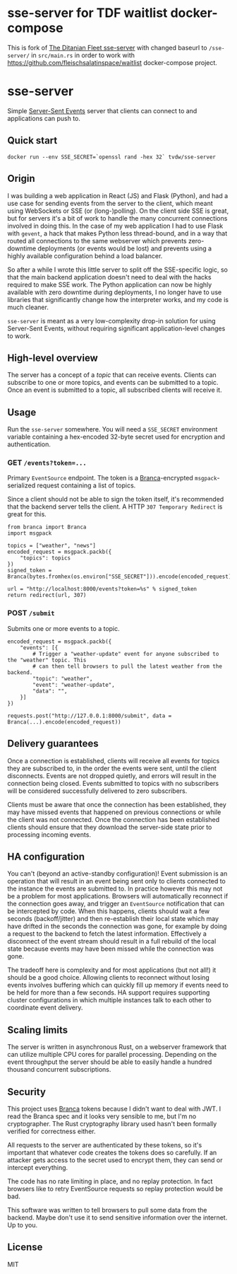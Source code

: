 # sse-server for TDF waitlist docker-compose

This is fork of [The Ditanian Fleet sse-server](https://github.com/the-ditanian-fleet/sse-server) with changed baseurl to `/sse-server/` in `src/main.rs` in order to work with https://github.com/fleischsalatinspace/waitlist docker-compose project.  

# sse-server

Simple [Server-Sent Events](https://developer.mozilla.org/en-US/docs/Web/API/Server-sent_events) server that clients can connect to and applications can push to.

## Quick start

    docker run --env SSE_SECRET=`openssl rand -hex 32` tvdw/sse-server

## Origin

I was building a web application in React (JS) and Flask (Python), and had a use case for sending events from the server to the client, which meant using WebSockets or SSE (or (long-)polling). On the client side SSE is great, but for servers it's a bit of work to handle the many concurrent connections involved in doing this. In the case of my web application I had to use Flask with `gevent`, a hack that makes Python less thread-bound, and in a way that routed all connections to the same webserver which prevents zero-downtime deployments (or events would be lost) and prevents using a highly available configuration behind a load balancer.

So after a while I wrote this little server to split off the SSE-specific logic, so that the main backend application doesn't need to deal with the hacks required to make SSE work. The Python application can now be highly available with zero downtime during deployments, I no longer have to use libraries that significantly change how the interpreter works, and my code is much cleaner.

`sse-server` is meant as a very low-complexity drop-in solution for using Server-Sent Events, without requiring significant application-level changes to work.

## High-level overview

The server has a concept of a *topic* that can receive events. Clients can subscribe to one or more topics, and events can be submitted to a topic. Once an event is submitted to a topic, all subscribed clients will receive it.

## Usage

Run the `sse-server` somewhere. You will need a `SSE_SECRET` environment variable containing a hex-encoded 32-byte secret used for encryption and authentication.

### GET `/events?token=...`

Primary `EventSource` endpoint. The token is a [Branca](https://branca.io/)-encrypted `msgpack`-serialized request containing a list of topics.

Since a client should not be able to sign the token itself, it's recommended that the backend server tells the client. A HTTP `307 Temporary Redirect` is great for this.

    from branca import Branca
    import msgpack

    topics = ["weather", "news"]
    encoded_request = msgpack.packb({
        "topics": topics
    })
    signed_token = Branca(bytes.fromhex(os.environ["SSE_SECRET"])).encode(encoded_request)

    url = "http://localhost:8000/events?token=%s" % signed_token
    return redirect(url, 307)

### POST `/submit`

Submits one or more events to a topic.

    encoded_request = msgpack.packb({
        "events": [{
            # Trigger a "weather-update" event for anyone subscribed to the "weather" topic. This
            # can then tell browsers to pull the latest weather from the backend.
            "topic": "weather",
            "event": "weather-update",
            "data": "",
        }]
    })
    
    requests.post("http://127.0.0.1:8000/submit", data = Branca(...).encode(encoded_request))

## Delivery guarantees

Once a connection is established, clients will receive all events for topics they are subscribed to, in the order the events were sent, until the client disconnects. Events are not dropped quietly, and errors will result in the connection being closed. Events submitted to topics with no subscribers will be considered successfully delivered to zero subscribers.

Clients must be aware that once the connection has been established, they may have missed events that happened on previous connections or while the client was not connected. Once the connection has been established clients should ensure that they download the server-side state prior to processing incoming events.

## HA configuration

You can't (beyond an active-standby configuration)! Event submission is an operation that will result in an event being sent only to clients connected to the instance the events are submitted to. In practice however this may not be a problem for most applications. Browsers will automatically reconnect if the connection goes away, and trigger an `EventSource` notification that can be intercepted by code. When this happens, clients should wait a few seconds (backoff/jitter) and then re-establish their local state which may have drifted in the seconds the connection was gone, for example by doing a request to the backend to fetch the latest information. Effectively a disconnect of the event stream should result in a full rebuild of the local state because events may have been missed while the connection was gone.

The tradeoff here is complexity and for most applications (but not all!) it should be a good choice. Allowing clients to reconnect without losing events involves buffering which can quickly fill up memory if events need to be held for more than a few seconds. HA support requires supporting cluster configurations in which multiple instances talk to each other to coordinate event delivery.

## Scaling limits

The server is written in asynchronous Rust, on a webserver framework that can utilize multiple CPU cores for parallel processing. Depending on the event throughput the server should be able to easily handle a hundred thousand concurrent subscriptions.

## Security

This project uses [Branca](https://branca.io/) tokens because I didn't want to deal with JWT. I read the Branca spec and it looks very sensible to me, but I'm no cryptographer. The Rust cryptography library used hasn't been formally verified for correctness either.

All requests to the server are authenticated by these tokens, so it's important that whatever code creates the tokens does so carefully. If an attacker gets access to the secret used to encrypt them, they can send or intercept everything.

The code has no rate limiting in place, and no replay protection. In fact browsers like to retry EventSource requests so replay protection would be bad.

This software was written to tell browsers to pull some data from the backend. Maybe don't use it to send sensitive information over the internet. Up to you.

## License

MIT
